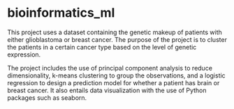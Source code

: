 # bioinformatics_ml
This project uses a dataset containing the genetic makeup of patients with either glioblastoma or breast cancer. The purpose of the project is to cluster the patients in a certain cancer type based on the level of genetic expression. 

The project includes the use of principal component analysis to reduce dimensionality, k-means clustering to group the observations, and a logistic regression to design a prediction model for whether a patient has brain or breast cancer. It also entails data visualization with the use of Python packages such as seaborn.
